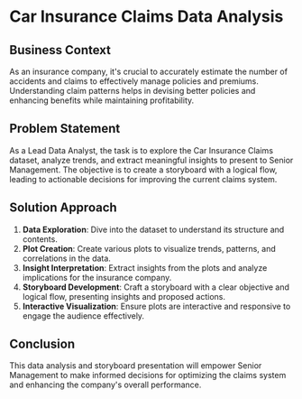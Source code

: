 # Car Insurance Claims Data Analysis

## Business Context
As an insurance company, it's crucial to accurately estimate the number of accidents and claims to effectively manage policies and premiums. Understanding claim patterns helps in devising better policies and enhancing benefits while maintaining profitability.

## Problem Statement
As a Lead Data Analyst, the task is to explore the Car Insurance Claims dataset, analyze trends, and extract meaningful insights to present to Senior Management. The objective is to create a storyboard with a logical flow, leading to actionable decisions for improving the current claims system.

## Solution Approach
1. **Data Exploration**: Dive into the dataset to understand its structure and contents.
2. **Plot Creation**: Create various plots to visualize trends, patterns, and correlations in the data.
3. **Insight Interpretation**: Extract insights from the plots and analyze implications for the insurance company.
4. **Storyboard Development**: Craft a storyboard with a clear objective and logical flow, presenting insights and proposed actions.
5. **Interactive Visualization**: Ensure plots are interactive and responsive to engage the audience effectively.

## Conclusion
This data analysis and storyboard presentation will empower Senior Management to make informed decisions for optimizing the claims system and enhancing the company's overall performance.
